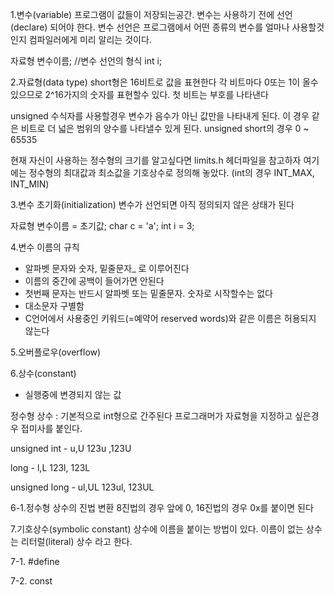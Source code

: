 1.변수(variable)
프로그램이 값들이 저장되는공간. 변수는 사용하기 전에 선언(declare) 되어야 한다.
변수 선언은 프로그램에서 어떤 종류의 변수를 얼마나 사용할것인지 컴파일러에게 미리 알리는 것이다.

자료형 변수이름; //변수 선언의 형식
int i;


2.자료형(data type)
short형은 16비트로 값을 표현한다
각 비트마다 0또는 1이 올수 있으므로 2^16가지의 숫자를 표현할수 있다.
첫 비트는 부호를 나타낸다

unsigned 수식자를 사용할경우 변수가 음수가 아닌 값만을 나타내게 된다.
이 경우 같은 비트로 더 넓은 범위의 양수를 나타낼수 있게 된다.
unsigned short의 경우 0 ~ 65535

현재 자신이 사용하는 정수형의 크기를 알고싶다면 limits.h 헤더파일을 참고하자
여기에는 정수형의 최대값과 최소값을 기호상수로 정의해 놓았다.
(int의 경우 INT_MAX, INT_MIN)


3.변수 초기화(initialization)
변수가 선언되면 아직 정의되지 않은 상태가 된다

자료형 변수이름 = 초기값;
char c = 'a';
int i = 3;


4.변수 이름의 규칙
- 알파벳 문자와 숫자, 밑줄문자_ 로 이루어진다
- 이름의 중간에 공백이 들어가면 안된다
- 첫번째 문자는 반드시 알파벳 또는 밑줄문자. 숫자로 시작할수는 없다
- 대소문자 구별함
- C언어에서 사용중인 키워드(=예약어 reserved words)와 같은 이름은 허용되지 않는다


5.오버플로우(overflow)

6.상수(constant)
- 실행중에 변경되지 않는 값

정수형 상수 : 기본적으로 int형으로 간주된다
프로그래머가 자료형을 지정하고 싶은경우 접미사를 붙인다.

unsigned int - u,U
123u ,123U

long - l,L
123l, 123L

unsigned long - ul,UL
123ul, 123UL


6-1.정수형 상수의 진법 변환
8진법의 경우 앞에 0, 16진법의 경우 0x를 붙이면 된다


7.기호상수(symbolic constant)
상수에 이름을 붙이는 방법이 있다.
이름이 없는 상수는 리터럴(literal) 상수 라고 한다.

7-1. #define

7-2. const
